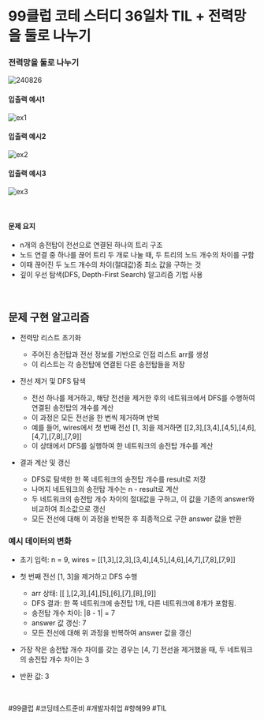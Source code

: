 # 99클럽 코테 스터디 36일차 TIL + 전력망을 둘로 나누기

### 전력망을 둘로 나누기

![240826](https://github.com/user-attachments/assets/a39dc514-cda9-4c28-9e3f-2af90b05d171)

#### 입출력 예시1

![ex1](https://github.com/user-attachments/assets/bc12981b-e12f-4d62-8669-4afe17d3c293)

#### 입출력 예시2

![ex2](https://github.com/user-attachments/assets/9eb07857-68cc-46c5-8a2d-b10d52daf951)

#### 입출력 예시3

![ex3](https://github.com/user-attachments/assets/778a2039-135e-4ed1-97b9-faacad91e0e7)

<br>

#### 문제 요지

- n개의 송전탑이 전선으로 연결된 하나의 트리 구조
- 노드 연결 중 하나를 끊어 트리 두 개로 나눌 때, 두 트리의 노드 개수의 차이를 구함
- 이때 끊어진 두 노드 개수의 차이(절대값)중 최소 값을 구하는 것
- 깊이 우선 탐색(DFS, Depth-First Search) 알고리즘 기법 사용

<br>

## 문제 구현 알고리즘
- 전력망 리스트 초기화

  - 주어진 송전탑과 전선 정보를 기반으로 인접 리스트 arr를 생성
  - 이 리스트는 각 송전탑에 연결된 다른 송전탑들을 저장

- 전선 제거 및 DFS 탐색

  - 전선 하나를 제거하고, 해당 전선을 제거한 후의 네트워크에서 DFS를 수행하여 연결된 송전탑의 개수를 계산
  - 이 과정은 모든 전선을 한 번씩 제거하며 반복
  - 예를 들어, wires에서 첫 번째 전선 [1, 3]을 제거하면 [[2,3],[3,4],[4,5],[4,6],[4,7],[7,8],[7,9]]
  - 이 상태에서 DFS를 실행하여 한 네트워크의 송전탑 개수를 계산

- 결과 계산 및 갱신

  - DFS로 탐색한 한 쪽 네트워크의 송전탑 개수를 result로 저장
  - 나머지 네트워크의 송전탑 개수는 n - result로 계산
  - 두 네트워크의 송전탑 개수 차이의 절대값을 구하고, 이 값을 기존의 answer와 비교하여 최소값으로 갱신
  - 모든 전선에 대해 이 과정을 반복한 후 최종적으로 구한 answer 값을 반환

### 예시 데이터의 변화
- 초기 입력: n = 9, wires = [[1,3],[2,3],[3,4],[4,5],[4,6],[4,7],[7,8],[7,9]]
- 첫 번째 전선 [1, 3]을 제거하고 DFS 수행

  - arr 상태: [[ ],[2,3],[4],[5],[6],[7],[8],[9]]
  - DFS 결과: 한 쪽 네트워크에 송전탑 1개, 다른 네트워크에 8개가 포함됨.
  - 송전탑 개수 차이: |8 - 1| = 7
  - answer 값 갱신: 7
  - 모든 전선에 대해 위 과정을 반복하여 answer 값을 갱신

- 가장 작은 송전탑 개수 차이를 갖는 경우는 [4, 7] 전선을 제거했을 때, 두 네트워크의 송전탑 개수 차이는 3
- 반환 값: 3

<br>

#99클럽 #코딩테스트준비 #개발자취업 #항해99 #TIL
